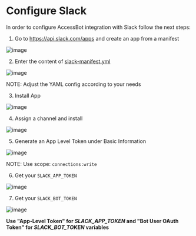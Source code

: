 # Configure Slack

In order to configure AccessBot integration with Slack follow the next steps:

1. Go to https://api.slack.com/apps and create an app from a manifest

![image](https://user-images.githubusercontent.com/313803/128012837-79be22d5-72ec-4e6a-92c3-da422332d524.png)

2. Enter the content of [slack-manifest.yml](../slack-manifest.yml)

![image](https://user-images.githubusercontent.com/313803/128013483-87b62077-cfc0-44d0-b64e-2f42a0a0d5bb.png)

NOTE: Adjust the YAML config according to your needs

3. Install App 

![image](https://user-images.githubusercontent.com/313803/128013824-acd31ba8-447f-423e-ada5-6e8585819501.png)

4. Assign a channel and install

![image](https://user-images.githubusercontent.com/313803/128013997-c35646af-5c24-4fcd-9417-a5e246492fb3.png)

5. Generate an App Level Token under Basic Information 

![image](https://user-images.githubusercontent.com/313803/128014405-ed373269-994c-41dd-9b30-e7730a0fa242.png)

NOTE: Use scope: `connections:write`

6. Get your `SLACK_APP_TOKEN`

![image](https://user-images.githubusercontent.com/313803/128014632-9e2cec27-21ee-445c-80a2-375088c19b68.png)

7. Get your `SLACK_BOT_TOKEN`

![image](https://user-images.githubusercontent.com/313803/128014877-911f5ef0-c766-43d1-8f30-6a66abc5e4e2.png)

**Use "App-Level Token" for _SLACK_APP_TOKEN_ and "Bot User OAuth Token" for _SLACK_BOT_TOKEN_ variables**
